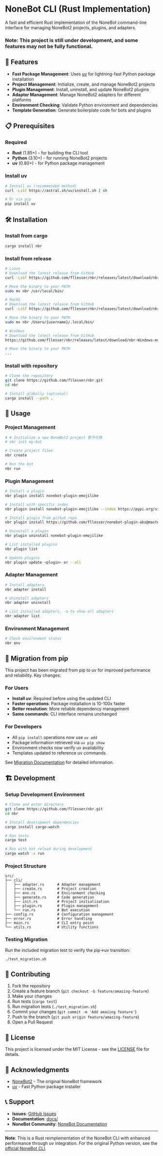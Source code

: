 # NoneBot CLI (Rust Implementation)

A fast and efficient Rust implementation of the NoneBot command-line interface for managing NoneBot2 projects, plugins, and adapters.

### Note: This project is still under development, and some features may not be fully functional.

## 🚀 Features

- **Fast Package Management**: Uses [uv](https://astral.sh/blog/uv) for lightning-fast Python package installation
- **Project Management**: Initialize, create, and manage NoneBot2 projects
- **Plugin Management**: Install, uninstall, and update NoneBot2 plugins
- **Adapter Management**: Manage NoneBot2 adapters for different platforms
- **Environment Checking**: Validate Python environment and dependencies
- **Template Generation**: Generate boilerplate code for bots and plugins

## 📋 Prerequisites

### Required
- **Rust** (1.85+) - for building the CLI tool
- **Python** (3.10+) - for running NoneBot2 projects
- **uv** (0.80+) - for Python package management

### Install uv
```bash
# Install uv (recommended method)
curl -LsSf https://astral.sh/uv/install.sh | sh

# Or via pip
pip install uv
```

## 🛠 Installation

### Install from cargo
```bash
cargo install nbr

```

### Install from release

```bash
# Linux
# Download the latest release from GitHub
curl -LsSf https://github.com/fllesser/nbr/releases/latest/download/nbr-Linux-musl-x86_64.tar.gz | tar -xzf -

# Move the binary to your PATH
sudo mv nbr /usr/local/bin/

# MacOS
# Download the latest release from GitHub
curl -LsSf https://github.com/fllesser/nbr/releases/latest/download/nbr-macOS-arm64.tar.gz | tar -xzf -

# Move the binary to your PATH
sudo mv nbr /Users/{username}/.local/bin/

# Windows
# Download the latest release from GitHub
https://github.com/fllesser/nbr/releases/latest/download/nbr-Windows-msvc-x86_64.zip

# Move the binary to your PATH
...

```


### Install with repository
```bash
# Clone the repository
git clone https://github.com/fllesser/nbr.git
cd nbr

# Install globally (optional)
cargo install --path .
```



## 📖 Usage

### Project Management

```bash
# # Initialize a new NoneBot2 project 暂不可用
# nbr init my-bot 

# Create project files
nbr create

# Run the bot
nbr run
```

### Plugin Management

```bash
# Install a plugin
nbr plugin install nonebot-plugin-emojilike

# Install with specific index
nbr plugin install nonebot-plugin-emojilike --index https://pypi.org/simple/

# Install plugin from github repo
nbr plugin install https://github.com/fllesser/nonebot-plugin-abs@master

# Uninstall a plugin
nbr plugin uninstall nonebot-plugin-emojilike

# List installed plugins
nbr plugin list

# Update plugins
nbr plugin update <plugin> or --all
```

### Adapter Management

```bash
# Install adapters
nbr adapter install

# Uninstall adapters
nbr adapter uninstall

# List installed adapters, -a to show all adapters
nbr adapter list

```

### Environment Management

```bash
# Check environment status
nbr env

```

## 🔄 Migration from pip

This project has been migrated from pip to uv for improved performance and reliability. Key changes:

### For Users
- **Install uv**: Required before using the updated CLI
- **Faster operations**: Package installation is 10-100x faster
- **Better resolution**: More reliable dependency management
- **Same commands**: CLI interface remains unchanged

### For Developers
- All `pip install` operations now use `uv add`
- Package information retrieved via `uv pip show`
- Environment checks now verify uv availability
- Templates updated to reference uv commands

See [Migration Documentation](docs/pip-to-uv-migration.md) for detailed information.

## 🏗 Development

### Setup Development Environment

```bash
# Clone and enter directory
git clone https://github.com/fllesser/nbr.git
cd nbr

# Install development dependencies
cargo install cargo-watch

# Run tests
cargo test

# Run with hot reload during development
cargo watch -x run
```

### Project Structure

```
src/
├── cli/
│   ├── adapter.rs      # Adapter management
│   ├── create.rs       # Project creation
│   ├── env.rs          # Environment checking
│   ├── generate.rs     # Code generation
│   ├── init.rs         # Project initialization
│   ├── plugin.rs       # Plugin management
│   └── run.rs          # Bot execution
├── config.rs           # Configuration management
├── error.rs            # Error handling
├── main.rs             # CLI entry point
└── utils.rs            # Utility functions
```

### Testing Migration

Run the included migration test to verify the pip→uv transition:

```bash
./test_migration.sh
```

## 🤝 Contributing

1. Fork the repository
2. Create a feature branch (`git checkout -b feature/amazing-feature`)
3. Make your changes
4. Run tests (`cargo test`)
5. Run migration tests (`./test_migration.sh`)
6. Commit your changes (`git commit -m 'Add amazing feature'`)
7. Push to the branch (`git push origin feature/amazing-feature`)
8. Open a Pull Request

## 📝 License

This project is licensed under the MIT License - see the [LICENSE](LICENSE) file for details.

## 🙏 Acknowledgments

- [NoneBot2](https://github.com/nonebot/nonebot2) - The original NoneBot framework
- [uv](https://github.com/astral-sh/uv) - Fast Python package installer

## 📞 Support

- **Issues**: [GitHub Issues](https://github.com/fllesser/nbr/issues)
- **Documentation**: [docs/](docs/)
- **NoneBot Community**: [NoneBot Documentation](https://v2.nonebot.dev/)

---

**Note**: This is a Rust reimplementation of the NoneBot CLI with enhanced performance through uv integration. For the original Python version, see the [official NoneBot CLI](https://github.com/nonebot/nb-cli).
